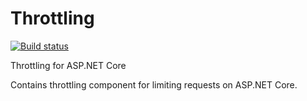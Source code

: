 # Throttling
[![Build status](https://ci.appveyor.com/api/projects/status/hhkc45cpe1u1fqo0?svg=true)](https://ci.appveyor.com/project/ycrumeyrolle/throttling)

Throttling for ASP.NET Core 

Contains throttling component for limiting requests on ASP.NET Core.
